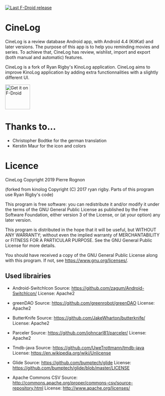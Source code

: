 [![Last F-Droid release](https://img.shields.io/f-droid/v/com.ulicae.cinelog.svg)](https://f-droid.org/packages/com.ulicae.cinelog/)

# CineLog

CineLog is a review database Android app, with Android 4.4 (KitKat) and later versions. The purpose of this app is to help you reminding movies and series.
To achieve that, CineLog has review, wishlist, import and export (both manual and automatic) features.

CineLog is a fork of Ryan Rigby's KinoLog application. CineLog aims to improve KinoLog application by adding extra functionnalities with a slightly different UI.

[<img src="https://f-droid.org/badge/get-it-on.png"
     alt="Get it on F-Droid"
     height="80">](https://f-droid.org/packages/com.ulicae.cinelog/)
     
# Thanks to...

 - Christopher Bodtke for the german translation
 - Kerstin Maur for the icon and colors

# Licence

CineLog Copyright 2019 Pierre Rognon

(forked from kinolog Copyright (C) 2017  ryan rigby. Parts of this program use Ryan Rigby's code)

This program is free software: you can redistribute it and/or modify
it under the terms of the GNU General Public License as published by
the Free Software Foundation, either version 3 of the License, or
(at your option) any later version.

This program is distributed in the hope that it will be useful,
but WITHOUT ANY WARRANTY; without even the implied warranty of
MERCHANTABILITY or FITNESS FOR A PARTICULAR PURPOSE.  See the
GNU General Public License for more details.

You should have received a copy of the GNU General Public License
along with this program.  If not, see <https://www.gnu.org/licenses/>.

## Used librairies

  - Android-SwitchIcon
Source: https://github.com/zagum/Android-SwitchIcon/
License: Apache2

  - greenDAO
Source: https://github.com/greenrobot/greenDAO
License: Apache2

  - ButterKnife
Source: https://github.com/JakeWharton/butterknife/
License: Apache2

  - Parceler
Source: https://github.com/johncarl81/parceler/
License: Apache2

  - Tmdb-java
Source: https://github.com/UweTrottmann/tmdb-java
License: https://en.wikipedia.org/wiki/Unlicense

  - Glide
Source: https://github.com/bumptech/glide
License: https://github.com/bumptech/glide/blob/master/LICENSE

 - Apache Commons CSV
Source: http://commons.apache.org/proper/commons-csv/source-repository.html
License: http://www.apache.org/licenses/
